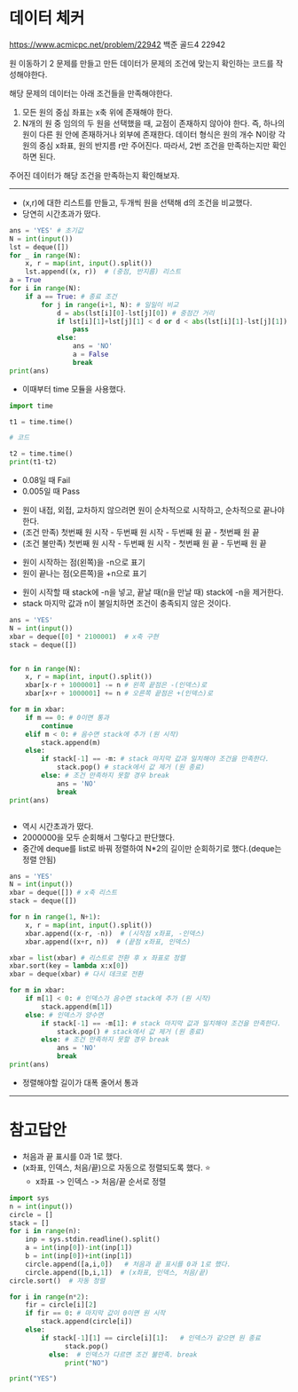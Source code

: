 # 데이터 체커
https://www.acmicpc.net/problem/22942
백준 골드4 22942

원 이동하기 2 문제를 만들고 만든 데이터가 문제의 조건에 맞는지 확인하는 코드를 작성해야한다.

해당 문제의 데이터는 아래 조건들을 만족해야한다.

1. 모든 원의 중심 좌표는 x축 위에 존재해야 한다.
2. N개의 원 중 임의의 두 원을 선택했을 때, 교점이 존재하지 않아야 한다. 즉, 하나의 원이 다른 원 안에 존재하거나 외부에 존재한다.
데이터 형식은 원의 개수 N이랑 각 원의 중심 x좌표, 원의 반지름 r만 주어진다. 따라서, 2번 조건을 만족하는지만 확인하면 된다.

주어진 데이터가 해당 조건을 만족하는지 확인해보자.

---

* (x,r)에 대한 리스트를 만들고, 두개씩 원을 선택해 d의 조건을 비교했다.
* 당연히 시간초과가 떴다.

```python
ans = 'YES' # 초기값
N = int(input())
lst = deque([])
for _ in range(N):
    x, r = map(int, input().split())
    lst.append((x, r))  # (중점, 반지름) 리스트
a = True
for i in range(N):
    if a == True: # 종료 조건
        for j in range(i+1, N): # 일일이 비교
            d = abs(lst[i][0]-lst[j][0]) # 중점간 거리
            if lst[i][1]+lst[j][1] < d or d < abs(lst[i][1]-lst[j][1]): # 원이 내접, 외접, 교차하지 않은 경우
                pass
            else:
                ans = 'NO'
                a = False
                break
print(ans)
```

* 이때부터 time 모듈을 사용했다.

```python
import time

t1 = time.time()

# 코드

t2 = time.time()
print(t1-t2)
```

* 0.08일 때 Fail
* 0.005일 때 Pass

- 원이 내접, 외접, 교차하지 않으려면 원이 순차적으로 시작하고, 순차적으로 끝나야 한다.
- (조건 만족) 첫번째 원 시작 - 두번째 원 시작 - 두번째 원 끝 - 첫번째 원 끝
- (조건 불만족) 첫번째 원 시작 - 두번째 원 시작 - 첫번째 원 끝 - 두번째 원 끝

* 원이 시작하는 점(왼쪽)을 -n으로 표기
* 원이 끝나는 점(오른쪽)을 +n으로 표기
- 원이 시작할 때 stack에 -n을 넣고, 끝날 때(n을 만날 때) stack에 -n을 제거한다.
- stack 마지막 값과 n이 불일치하면 조건이 충족되지 않은 것이다.


```python
ans = 'YES'
N = int(input())
xbar = deque([0] * 2100001)  # x축 구현
stack = deque([]) 


for n in range(N):
    x, r = map(int, input().split())
    xbar[x-r + 1000001] -= n # 왼쪽 끝점은 -(인덱스)로
    xbar[x+r + 1000001] += n # 오른쪽 끝점은 +(인덱스)로

for m in xbar:
    if m == 0: # 0이면 통과
        continue
    elif m < 0: # 음수면 stack에 추가 (원 시작)
        stack.append(m)
    else:
        if stack[-1] == -m: # stack 마지막 값과 일치해야 조건을 만족한다.
            stack.pop() # stack에서 값 제거 (원 종료)
        else: # 조건 만족하지 못할 경우 break
            ans = 'NO'
            break
print(ans)



```

* 역시 시간초과가 떴다.
* 2000000을 모두 순회해서 그렇다고 판단했다.
* 중간에 deque를 list로 바꿔 정렬하여 N*2의 길이만 순회하기로 했다.(deque는 정렬 안됨)

```python
ans = 'YES'
N = int(input())
xbar = deque([]) # x축 리스트
stack = deque([])

for n in range(1, N+1):
    x, r = map(int, input().split())
    xbar.append((x-r, -n))  # (시작점 x좌표, -인덱스)
    xbar.append((x+r, n))  # (끝점 x좌표, 인덱스)

xbar = list(xbar) # 리스트로 전환 후 x 좌표로 정렬
xbar.sort(key = lambda x:x[0])
xbar = deque(xbar) # 다시 데크로 전환

for m in xbar:
    if m[1] < 0: # 인덱스가 음수면 stack에 추가 (원 시작)
        stack.append(m[1])
    else: # 인덱스가 양수면
        if stack[-1] == -m[1]: # stack 마지막 값과 일치해야 조건을 만족한다.
            stack.pop() # stack에서 값 제거 (원 종료)
        else: # 조건 만족하지 못할 경우 break
            ans = 'NO'
            break
print(ans)
```

* 정렬해야할 길이가 대폭 줄어서 통과


---

# 참고답안

* 처음과 끝 표시를 0과 1로 했다.
* (x좌표, 인덱스, 처음/끝)으로 자동으로 정렬되도록 했다. ⭐
  * x좌표 -> 인덱스 -> 처음/끝 순서로 정렬


```python
import sys
n = int(input())
circle = []
stack = []
for i in range(n):
    inp = sys.stdin.readline().split()
    a = int(inp[0])-int(inp[1])
    b = int(inp[0])+int(inp[1])
    circle.append([a,i,0])   # 처음과 끝 표시를 0과 1로 했다. 
    circle.append([b,i,1])  # (x좌표, 인덱스, 처음/끝)
circle.sort()  # 자동 정렬

for i in range(n*2):
    fir = circle[i][2]
    if fir == 0: # 마지막 값이 0이면 원 시작
        stack.append(circle[i])
    else:
        if stack[-1][1] == circle[i][1]:   # 인덱스가 같으면 원 종료
              stack.pop()
          else:  # 인덱스가 다르면 조건 불만족. break
              print("NO")

print("YES")
```